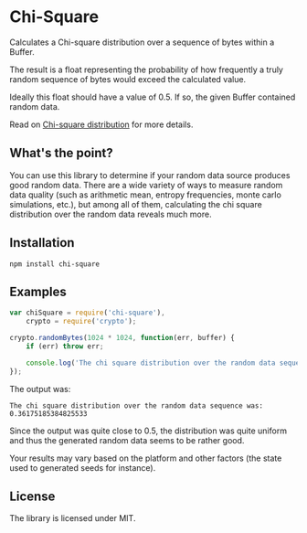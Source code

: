 Chi-Square
==
Calculates a Chi-square distribution over a sequence of bytes within a Buffer.

The result is a float representing the probability of how frequently a truly random sequence of bytes would exceed the calculated value.

Ideally this float should have a value of 0.5. If so, the given Buffer contained random data.

Read on [Chi-square distribution](http://en.wikipedia.org/wiki/Chi-square_distribution) for more details.

## What's the point?

You can use this library to determine if your random data source produces good random data.
There are a wide variety of ways to measure random data quality (such as arithmetic mean, entropy frequencies, monte carlo simulations, etc.), but among all of them,
calculating the chi square distribution over the random data reveals much more.

## Installation

```npm install chi-square```

## Examples

```javascript
var chiSquare = require('chi-square'),
    crypto = require('crypto');

crypto.randomBytes(1024 * 1024, function(err, buffer) {
    if (err) throw err;

    console.log('The chi square distribution over the random data sequence was: %d', chiSquare.calculate(buffer));
});
```

The output was:

```
The chi square distribution over the random data sequence was: 0.36175185384825533
```

Since the output was quite close to 0.5, the distribution was quite uniform and thus the generated random data seems to be rather good.

Your results may vary based on the platform and other factors (the state used to generated seeds for instance).

## License
The library is licensed under MIT.